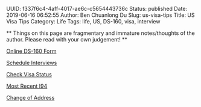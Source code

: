 UUID: f337f6c4-4aff-4017-ae6c-c5654443736c
Status: published
Date: 2019-06-16 06:52:55
Author: Ben Chuanlong Du
Slug: us-visa-tips
Title: US Visa Tips
Category: Life
Tags: life, US, DS-160, visa, interview

**
Things on this page are
fragmentary and immature notes/thoughts of the author.
Please read with your own judgement!
**


[Online DS-160 Form](https://ceac.state.gov/GenNIV/common/Recovery.aspx)


[Schedule Interviews](https://cgifederal.secure.force.com/)


[Check Visa Status](https://ceac.state.gov/CEACStatTracker/Status.aspx?eQs=WwjqOlbeRYzCYubaSQI+RA==)


[Most Recent I94](https://i94.cbp.dhs.gov/I94/#/recent-search)


[Change of Address](https://egov.uscis.gov/coa/displayCOAForm.do)
